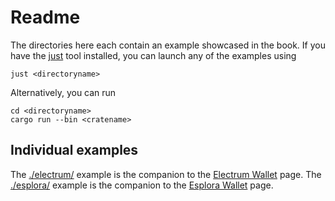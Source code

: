 # Readme

The directories here each contain an example showcased in the book. If you have the [just](https://just.systems/) tool installed, you can launch any of the examples using
```shell
just <directoryname>
```

Alternatively, you can run
```
cd <directoryname>
cargo run --bin <cratename>
```

## Individual examples
The [./electrum/](./electrum/) example is the companion to the [Electrum Wallet](https://bitcoindevkit.github.io/book-of-bdk/book/electrum-wallet/) page.
The [./esplora/](./esplora/) example is the companion to the [Esplora Wallet](https://bitcoindevkit.github.io/book-of-bdk/book/esplora-wallet/) page.
